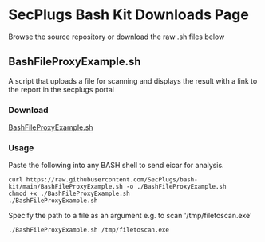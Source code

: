 # SecPlugs Bash Kit Downloads Page

Browse the source repository or download the raw .sh files below

## BashFileProxyExample.sh
A script that uploads a file for scanning and displays the result with a link to the report in the secplugs portal
### Download
[BashFileProxyExample.sh](https://raw.githubusercontent.com/SecPlugs/bash-kit/main/BashFileProxyExample.sh) 
### Usage
Paste the following into any BASH shell to send eicar for analysis. 
```console
curl https://raw.githubusercontent.com/SecPlugs/bash-kit/main/BashFileProxyExample.sh -o ./BashFileProxyExample.sh 
chmod +x ./BashFileProxyExample.sh
./BashFileProxyExample.sh
```
Specify the path to a file as an argument e.g. to scan '/tmp/filetoscan.exe'
```console
./BashFileProxyExample.sh /tmp/filetoscan.exe
```